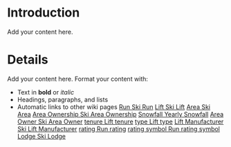 # Introduction #

Add your content here.


# Details #

Add your content here.  Format your content with:
  * Text in **bold** or _italic_
  * Headings, paragraphs, and lists
  * Automatic links to other wiki pages
[Run Ski Run](Ski.md)
[Lift Ski Lift](Ski.md)
[Area Ski Area](Ski.md)
[Area Ownership Ski Area Ownership](Ski.md)
[Snowfall Yearly Snowfall](Yearly.md)
[Area Owner Ski Area Owner](Ski.md)
[tenure Lift tenure](Lift.md)
[type Lift type](Lift.md)
[Lift Manufacturer Ski Lift Manufacturer](Ski.md)
[rating Run rating](Run.md)
[rating symbol Run rating symbol](Run.md)
[Lodge Ski Lodge](Ski.md)